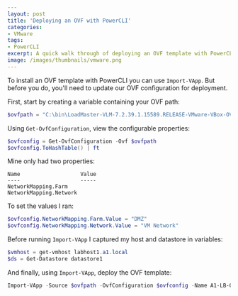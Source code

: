 ```yaml
---
layout: post
title: 'Deploying an OVF with PowerCLI'
categories:
- VMware
tags:
- PowerCLI
excerpt: A quick walk through of deploying an OVF template with PowerCLI.
image: /images/thumbnails/vmware.png
---
```


To install an OVF template with PowerCLI you can use `Import-VApp`. But before you do, you'll need to update our OVF configuration for deployment.

First, start by creating a variable containing your OVF path:
``` powershell
$ovfpath = "C:\bin\LoadMaster-VLM-7.2.39.1.15589.RELEASE-VMware-VBox-OVF-FREE.ovf"
```

Using `Get-OvfConfiguration`, view the configurable properties:
``` powershell
$ovfconfig = Get-OvfConfiguration -Ovf $ovfpath
$ovfconfig.ToHashTable() | ft
```

Mine only had two properties:
``` console
Name                   Value
----                   -----
NetworkMapping.Farm
NetworkMapping.Network
```

To set the values I ran:
``` powershell
$ovfconfig.NetworkMapping.Farm.Value = "DMZ"
$ovfconfig.NetworkMapping.Network.Value = "VM Network"
```

Before running `Import-VApp` I captured my host and datastore in variables:
``` powershell
$vmhost = get-vmhost labhost1.a1.local
$ds = Get-Datastore datastore1
```

And finally, using `Import-VApp`, deploy the OVF template:
``` powershell
Import-VApp -Source $ovfpath -OvfConfiguration $ovfconfig -Name A1-LB-01 -VMHost $vmhost -Datastore $ds -DiskStorageFormat Thin
```
